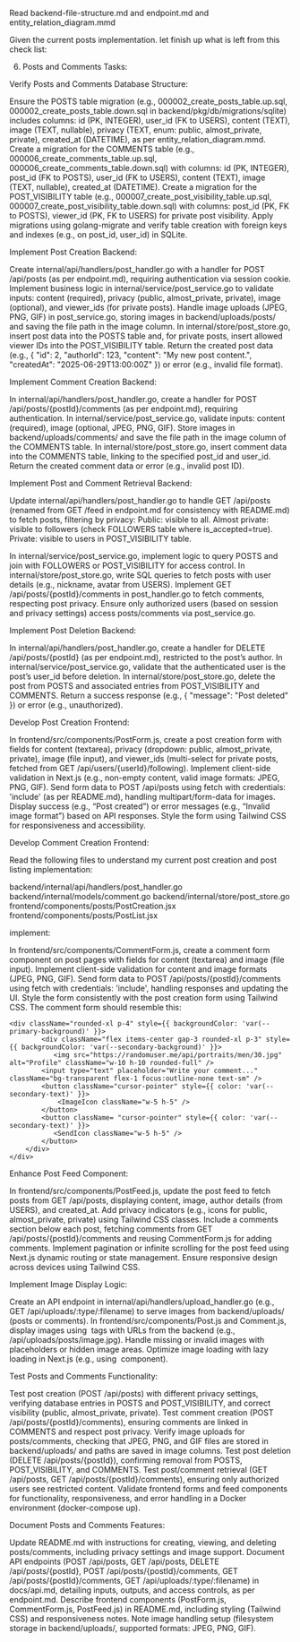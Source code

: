 Read backend-file-structure.md and endpoint.md and entity_relation_diagram.mmd

Given the current posts implementation. let finish up what is left from this check list:

6. Posts and Comments
Tasks:

Verify Posts and Comments Database Structure:

Ensure the POSTS table migration (e.g., 000002_create_posts_table.up.sql, 000002_create_posts_table.down.sql in backend/pkg/db/migrations/sqlite) includes columns: id (PK, INTEGER), user_id (FK to USERS), content (TEXT), image (TEXT, nullable), privacy (TEXT, enum: public, almost_private, private), created_at (DATETIME), as per entity_relation_diagram.mmd.
Create a migration for the COMMENTS table (e.g., 000006_create_comments_table.up.sql, 000006_create_comments_table.down.sql) with columns: id (PK, INTEGER), post_id (FK to POSTS), user_id (FK to USERS), content (TEXT), image (TEXT, nullable), created_at (DATETIME).
Create a migration for the POST_VISIBILITY table (e.g., 000007_create_post_visibility_table.up.sql, 000007_create_post_visibility_table.down.sql) with columns: post_id (PK, FK to POSTS), viewer_id (PK, FK to USERS) for private post visibility.
Apply migrations using golang-migrate and verify table creation with foreign keys and indexes (e.g., on post_id, user_id) in SQLite.


Implement Post Creation Backend:

Create internal/api/handlers/post_handler.go with a handler for POST /api/posts (as per endpoint.md), requiring authentication via session cookie.
Implement business logic in internal/service/post_service.go to validate inputs: content (required), privacy (public, almost_private, private), image (optional), and viewer_ids (for private posts).
Handle image uploads (JPEG, PNG, GIF) in post_service.go, storing images in backend/uploads/posts/ and saving the file path in the image column.
In internal/store/post_store.go, insert post data into the POSTS table and, for private posts, insert allowed viewer IDs into the POST_VISIBILITY table.
Return the created post data (e.g., { "id": 2, "authorId": 123, "content": "My new post content.", "createdAt": "2025-06-29T13:00:00Z" }) or error (e.g., invalid file format).


Implement Comment Creation Backend:

In internal/api/handlers/post_handler.go, create a handler for POST /api/posts/{postId}/comments (as per endpoint.md), requiring authentication.
In internal/service/post_service.go, validate inputs: content (required), image (optional, JPEG, PNG, GIF).
Store images in backend/uploads/comments/ and save the file path in the image column of the COMMENTS table.
In internal/store/post_store.go, insert comment data into the COMMENTS table, linking to the specified post_id and user_id.
Return the created comment data or error (e.g., invalid post ID).


Implement Post and Comment Retrieval Backend:

Update internal/api/handlers/post_handler.go to handle GET /api/posts (renamed from GET /feed in endpoint.md for consistency with README.md) to fetch posts, filtering by privacy:
Public: visible to all.
Almost private: visible to followers (check FOLLOWERS table where is_accepted=true).
Private: visible to users in POST_VISIBILITY table.


In internal/service/post_service.go, implement logic to query POSTS and join with FOLLOWERS or POST_VISIBILITY for access control.
In internal/store/post_store.go, write SQL queries to fetch posts with user details (e.g., nickname, avatar from USERS).
Implement GET /api/posts/{postId}/comments in post_handler.go to fetch comments, respecting post privacy.
Ensure only authorized users (based on session and privacy settings) access posts/comments via post_service.go.


Implement Post Deletion Backend:

In internal/api/handlers/post_handler.go, create a handler for DELETE /api/posts/{postId} (as per endpoint.md), restricted to the post’s author.
In internal/service/post_service.go, validate that the authenticated user is the post’s user_id before deletion.
In internal/store/post_store.go, delete the post from POSTS and associated entries from POST_VISIBILITY and COMMENTS.
Return a success response (e.g., { "message": "Post deleted" }) or error (e.g., unauthorized).


Develop Post Creation Frontend:

In frontend/src/components/PostForm.js, create a post creation form with fields for content (textarea), privacy (dropdown: public, almost_private, private), image (file input), and viewer_ids (multi-select for private posts, fetched from GET /api/users/{userId}/following).
Implement client-side validation in Next.js (e.g., non-empty content, valid image formats: JPEG, PNG, GIF).
Send form data to POST /api/posts using fetch with credentials: 'include' (as per README.md), handling multipart/form-data for images.
Display success (e.g., “Post created”) or error messages (e.g., “Invalid image format”) based on API responses.
Style the form using Tailwind CSS for responsiveness and accessibility.


Develop Comment Creation Frontend:

Read the following files to understand my current post creation and post listing implementation: 

backend/internal/api/handlers/post_handler.go
backend/internal/models/comment.go
backend/internal/store/post_store.go
frontend/components/posts/PostCreation.jsx
frontend/components/posts/PostList.jsx

implement: 

In frontend/src/components/CommentForm.js, create a comment form component on post pages with fields for content (textarea) and image (file input).
Implement client-side validation for content and image formats (JPEG, PNG, GIF).
Send form data to POST /api/posts/{postId}/comments using fetch with credentials: 'include', handling responses and updating the UI.
Style the form consistently with the post creation form using Tailwind CSS. The comment form should resemble this:

```
<div className="rounded-xl p-4" style={{ backgroundColor: 'var(--primary-background)' }}>
        <div className="flex items-center gap-3 rounded-xl p-3" style={{ backgroundColor: 'var(--secondary-background)' }}>
           <img src="https://randomuser.me/api/portraits/men/30.jpg" alt="Profile" className="w-10 h-10 rounded-full" />
        <input type="text" placeholder="Write your comment..." className="bg-transparent flex-1 focus:outline-none text-sm" />
        <button className="cursor-pointer" style={{ color: 'var(--secondary-text)' }}>
            <ImageIcon className="w-5 h-5" />
        </button>
        <button className= "cursor-pointer" style={{ color: 'var(--secondary-text)' }}>
           <SendIcon className="w-5 h-5" />
        </button>
    </div>
</div>
```


Enhance Post Feed Component:

In frontend/src/components/PostFeed.js, update the post feed to fetch posts from GET /api/posts, displaying content, image, author details (from USERS), and created_at.
Add privacy indicators (e.g., icons for public, almost_private, private) using Tailwind CSS classes.
Include a comments section below each post, fetching comments from GET /api/posts/{postId}/comments and reusing CommentForm.js for adding comments.
Implement pagination or infinite scrolling for the post feed using Next.js dynamic routing or state management.
Ensure responsive design across devices using Tailwind CSS.


Implement Image Display Logic:

Create an API endpoint in internal/api/handlers/upload_handler.go (e.g., GET /api/uploads/:type/:filename) to serve images from backend/uploads/ (posts or comments).
In frontend/src/components/Post.js and Comment.js, display images using <img> tags with URLs from the backend (e.g., /api/uploads/posts/image.jpg).
Handle missing or invalid images with placeholders or hidden image areas.
Optimize image loading with lazy loading in Next.js (e.g., using <Image> component).


Test Posts and Comments Functionality:

Test post creation (POST /api/posts) with different privacy settings, verifying database entries in POSTS and POST_VISIBILITY, and correct visibility (public, almost_private, private).
Test comment creation (POST /api/posts/{postId}/comments), ensuring comments are linked in COMMENTS and respect post privacy.
Verify image uploads for posts/comments, checking that JPEG, PNG, and GIF files are stored in backend/uploads/ and paths are saved in image columns.
Test post deletion (DELETE /api/posts/{postId}), confirming removal from POSTS, POST_VISIBILITY, and COMMENTS.
Test post/comment retrieval (GET /api/posts, GET /api/posts/{postId}/comments), ensuring only authorized users see restricted content.
Validate frontend forms and feed components for functionality, responsiveness, and error handling in a Docker environment (docker-compose up).


Document Posts and Comments Features:

Update README.md with instructions for creating, viewing, and deleting posts/comments, including privacy settings and image support.
Document API endpoints (POST /api/posts, GET /api/posts, DELETE /api/posts/{postId}, POST /api/posts/{postId}/comments, GET /api/posts/{postId}/comments, GET /api/uploads/:type/:filename) in docs/api.md, detailing inputs, outputs, and access controls, as per endpoint.md.
Describe frontend components (PostForm.js, CommentForm.js, PostFeed.js) in README.md, including styling (Tailwind CSS) and responsiveness notes.
Note image handling setup (filesystem storage in backend/uploads/, supported formats: JPEG, PNG, GIF).